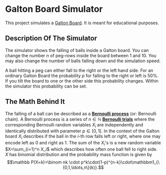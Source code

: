# Galton Board Simulator

This project simulates a [Galton Board](https://en.wikipedia.org/wiki/Galton_board "Galton Board"). It is meant for educational purposes.

## Description Of The Simulator

The simulator shows the falling of balls inside a Galton board. You can change the number $n$ of peg-rows inside the board between 1 and 10. You may also change the number of balls falling down and the simulation speed.

A ball hitting a peg can either fall to the right or the left hand side. For an ordinary Galton Board the probability $p$ for falling to the right or left is 50%. If you tilt the board to one or the other side this probability changes. Within the simulator this probability can be set.

## The Math Behind It

The falling of a ball can be described as a [**Bernoulli process**](https://en.wikipedia.org/wiki/Bernoulli_process "Bernoulli process") (or: Bernoulli chain). A Bernoulli process is a series of $n\in\mathbb N$ [**Bernoulli trials**](https://en.wikipedia.org/wiki/Bernoulli_trial "Bernoulli trial") where the corresponding Bernoulli random variables $X_i$ are independently and identically distributed with parameter $p\in[0,1]$. In the context of the Galton board $X_i$ describes if the ball in the $i$-th row falls left or right, where one may encode left as 0 and right as 1. The sum of the $X_i$'s is a new random variable $X=\sum_{i=1}^n X_i$ which describes how often one ball fell to right side. $X$ has binomial distribution and the probability mass function is given by $$\mathbb P(X=k)=\binom nk \cdot p^k\cdot(1-p)^{n-k}\cdot\mathbbm1_{\{0,1,\ldots,n\}(k)}.$$
